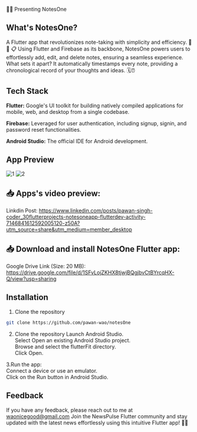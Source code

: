 📝🚀 Presenting NotesOne

##  What's NotesOne?
A Flutter app that revolutionizes note-taking with simplicity and efficiency. 📱✨
📋 Using Flutter and Firebase as its backbone, NotesOne powers users to effortlessly add, edit, and delete notes, ensuring a seamless experience.
What sets it apart? It automatically timestamps every note, providing a chronological record of your thoughts and ideas. 🗓️⏰

## Tech Stack

**Flutter:** Google's UI toolkit for building natively compiled applications for mobile, web, and desktop from a single codebase.

**Firebase:** Leveraged for user authentication, including signup, signin, and password reset functionalities.

**Android Studio:** The official IDE for Android development.

## App Preview
![1](https://github.com/pawan-wao/notesOne/assets/119276655/f5d24e4c-44f5-4b16-b87d-6d7e3358a1f0)
![2](https://github.com/pawan-wao/notesOne/assets/119276655/09ad94b4-7d1d-43fe-835d-4fa11fbbdea5)

## 📥 Apps's video preview:
Linkdin Post: https://www.linkedin.com/posts/pawan-singh-coder_30flutterprojects-notesoneapp-flutterdev-activity-7146841612592005120-z50A?utm_source=share&utm_medium=member_desktop

## 📥 Download and install NotesOne Flutter app:

Google Drive Link (Size: 20 MB): 
https://drive.google.com/file/d/1SFvLojZKHX8tjwjBQgjbvCtBYrcqHX-Q/view?usp=sharing

## Installation

1. Clone the repository

```bash
git clone https://github.com/pawan-wao/notesOne
```
2. Clone the repository
Launch Android Studio.\
Select Open an existing Android Studio project.\
Browse and select the flutterFit directory.\
Click Open.    

3.Run the app:\
Connect a device or use an emulator.\
Click on the Run button in Android Studio.

## Feedback
If you have any feedback, please reach out to me at waonicegood@gmail.com
Join the NewsPulse Flutter community and stay updated with the latest news effortlessly using this intuitive Flutter app! 📰📱
